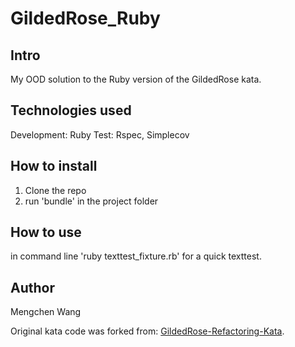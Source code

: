 GildedRose_Ruby
==================

Intro
-------
My OOD solution to the Ruby version of the GildedRose kata.

Technologies used
-------
Development: Ruby
Test: Rspec, Simplecov

How to install
-------
1. Clone the repo
2. run 'bundle' in the project folder

How to use
-------
in command line
'ruby texttest_fixture.rb' for a quick texttest.

Author
-------
Mengchen Wang

Original kata code was forked from: [GildedRose-Refactoring-Kata](https://github.com/mengchenwang/GildedRose-Refactoring-Kata).
